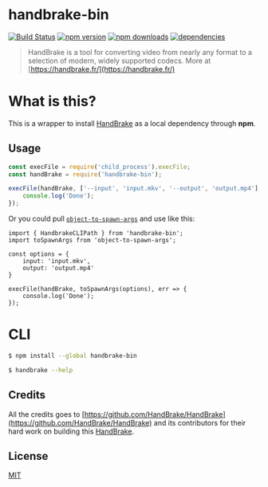 # handbrake-bin

[![Build Status](https://travis-ci.org/Milewski/handbrake-bin.svg?branch=master)](https://travis-ci.org/Milewski/handbrake-bin)
[![npm version](https://badge.fury.io/js/handbrake-bin.svg)](https://badge.fury.io/js/handbrake-bin)
[![npm downloads](https://img.shields.io/npm/dm/handbrake-bin.svg)](https://www.npmjs.com/package/handbrake-bin)
[![dependencies](https://david-dm.org/Milewski/handbrake-bin.svg)](https://www.npmjs.com/package/handbrake-bin)

> HandBrake is a tool for converting video from nearly any format to a selection of modern, widely supported codecs. More at [https://handbrake.fr/](https://handbrake.fr/)

# What is this?

This is a wrapper to install [HandBrake](https://handbrake.fr) as a local dependency through **npm**.

## Usage
```js
const execFile = require('child_process').execFile;
const handBrake = require('handbrake-bin');

execFile(handBrake, ['--input', 'input.mkv', '--output', 'output.mp4'], err => {
	console.log('Done');
});
```
Or you could pull [```object-to-spawn-args```](https://www.npmjs.com/package/object-to-spawn-args) and use like this:
```
import { HandbrakeCLIPath } from 'handbrake-bin';
import toSpawnArgs from 'object-to-spawn-args';

const options = {
    input: 'input.mkv',
    output: 'output.mp4'
}

execFile(handBrake, toSpawnArgs(options), err => {
	console.log('Done');
});
```

# CLI

```bash
$ npm install --global handbrake-bin
```
```bash
$ handbrake --help
```

## Credits

All the credits goes to [https://github.com/HandBrake/HandBrake](https://github.com/HandBrake/HandBrake) and its contributors for their hard work on building this [HandBrake](https://handbrake.fr).

## License 

[MIT](LICENSE)
